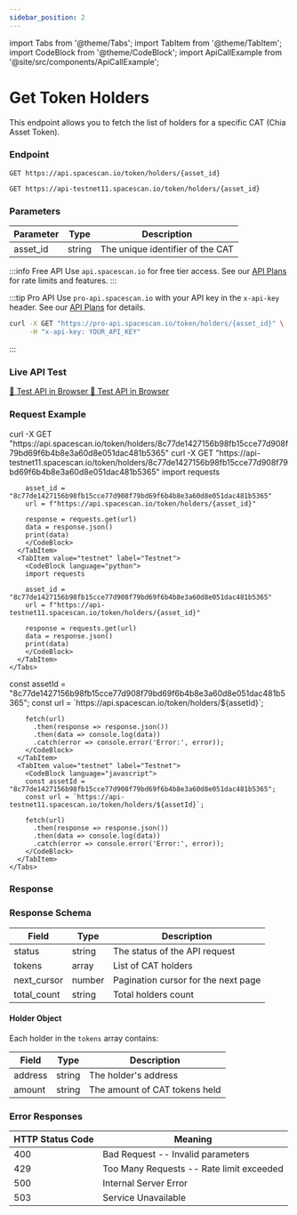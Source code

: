 ```yaml
---
sidebar_position: 2
---
```

import Tabs from '@theme/Tabs';
import TabItem from '@theme/TabItem';
import CodeBlock from '@theme/CodeBlock';
import ApiCallExample from '@site/src/components/ApiCallExample';

# Get Token Holders

This endpoint allows you to fetch the list of holders for a specific CAT (Chia Asset Token).

### Endpoint

<Tabs>
  <TabItem value="mainnet" label="Mainnet">

```
GET https://api.spacescan.io/token/holders/{asset_id}
```

  </TabItem>
  <TabItem value="testnet" label="Testnet">

```
GET https://api-testnet11.spacescan.io/token/holders/{asset_id}
```

  </TabItem>
</Tabs>

### Parameters

| Parameter | Type   | Description                                     |
|-----------|--------|-------------------------------------------------|
| asset_id  | string | The unique identifier of the CAT                |


:::info Free API
Use `api.spacescan.io` for free tier access. See our [API Plans](https://spacescan.io/apis#plans) for rate limits and features.
:::

:::tip Pro API
Use `pro-api.spacescan.io` with your API key in the `x-api-key` header. See our [API Plans](https://spacescan.io/apis#plans) for details.

```bash
curl -X GET "https://pro-api.spacescan.io/token/holders/{asset_id}" \
     -H "x-api-key: YOUR_API_KEY"
```
:::

### Live API Test

<Tabs>
  <TabItem value="mainnet" label="Mainnet">
    <a href="https://api.spacescan.io/token/holders/8c77de1427156b98fb15cce77d908f79bd69f6b4b8e3a60d8e051dac481b5365" target="_blank" rel="noopener noreferrer" className="api-test-button">
      🚀 Test API in Browser
    </a>
  </TabItem>
  <TabItem value="testnet" label="Testnet">
    <a href="https://api-testnet11.spacescan.io/token/holders/8c77de1427156b98fb15cce77d908f79bd69f6b4b8e3a60d8e051dac481b5365" target="_blank" rel="noopener noreferrer" className="api-test-button">
      🚀 Test API in Browser
    </a>
  </TabItem>
</Tabs>

### Request Example

<Tabs>
  <TabItem value="curl" label="cURL">
    <Tabs>
      <TabItem value="mainnet" label="Mainnet">
        <CodeBlock language="bash">
        curl -X GET "https://api.spacescan.io/token/holders/8c77de1427156b98fb15cce77d908f79bd69f6b4b8e3a60d8e051dac481b5365"
        </CodeBlock>
      </TabItem>
      <TabItem value="testnet" label="Testnet">
        <CodeBlock language="bash">
        curl -X GET "https://api-testnet11.spacescan.io/token/holders/8c77de1427156b98fb15cce77d908f79bd69f6b4b8e3a60d8e051dac481b5365"
        </CodeBlock>
      </TabItem>
    </Tabs>
  </TabItem>
  <TabItem value="python" label="Python">
    <Tabs>
      <TabItem value="mainnet" label="Mainnet">
        <CodeBlock language="python">
        import requests

        asset_id = "8c77de1427156b98fb15cce77d908f79bd69f6b4b8e3a60d8e051dac481b5365"
        url = f"https://api.spacescan.io/token/holders/{asset_id}"

        response = requests.get(url)
        data = response.json()
        print(data)
        </CodeBlock>
      </TabItem>
      <TabItem value="testnet" label="Testnet">
        <CodeBlock language="python">
        import requests

        asset_id = "8c77de1427156b98fb15cce77d908f79bd69f6b4b8e3a60d8e051dac481b5365"
        url = f"https://api-testnet11.spacescan.io/token/holders/{asset_id}"

        response = requests.get(url)
        data = response.json()
        print(data)
        </CodeBlock>
      </TabItem>
    </Tabs>
  </TabItem>
  <TabItem value="javascript" label="JavaScript">
    <Tabs>
      <TabItem value="mainnet" label="Mainnet">
        <CodeBlock language="javascript">
        const assetId = "8c77de1427156b98fb15cce77d908f79bd69f6b4b8e3a60d8e051dac481b5365";
        const url = `https://api.spacescan.io/token/holders/${assetId}`;

        fetch(url)
          .then(response => response.json())
          .then(data => console.log(data))
          .catch(error => console.error('Error:', error));
        </CodeBlock>
      </TabItem>
      <TabItem value="testnet" label="Testnet">
        <CodeBlock language="javascript">
        const assetId = "8c77de1427156b98fb15cce77d908f79bd69f6b4b8e3a60d8e051dac481b5365";
        const url = `https://api-testnet11.spacescan.io/token/holders/${assetId}`;

        fetch(url)
          .then(response => response.json())
          .then(data => console.log(data))
          .catch(error => console.error('Error:', error));
        </CodeBlock>
      </TabItem>
    </Tabs>
  </TabItem>
</Tabs>

### Response

<ApiCallExample endpoint="https://api.spacescan.io/token/holders/8c77de1427156b98fb15cce77d908f79bd69f6b4b8e3a60d8e051dac481b5365" />

### Response Schema

| Field            | Type    | Description                                           |
|------------------|---------|-------------------------------------------------------|
| status           | string  | The status of the API request                         |
| tokens           | array   | List of CAT holders                                   |
| next_cursor      | number  | Pagination cursor for the next page                   |
| total_count      | string  | Total holders count                                   |

#### Holder Object

Each holder in the `tokens` array contains:

| Field            | Type    | Description                                           |
|------------------|---------|-------------------------------------------------------|
| address          | string  | The holder's address                                  |
| amount           | string  | The amount of CAT tokens held                         |

### Error Responses

| HTTP Status Code | Meaning |
|-----------------|---------|
| 400 | Bad Request -- Invalid parameters |
| 429 | Too Many Requests -- Rate limit exceeded |
| 500 | Internal Server Error |
| 503 | Service Unavailable | 
